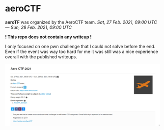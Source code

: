# aeroCTF

**aeroTF** was organized by the AeroCTF team. *Sat, 27 Feb. 2021, 09:00 UTC — Sun, 28 Feb. 2021, 09:00 UTC*

**! This repo does not contain any writeup !**

I only focused on one pwn challenge that I could not solve before the end. Even if the event was way too hard for me it was still was a nice experience overall with the published writeups.

![ctf](ctf.png)
